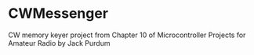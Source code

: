 # CWMessenger
CW memory keyer project from Chapter 10 of Microcontroller Projects for Amateur Radio by Jack Purdum
